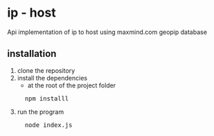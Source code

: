 # ip - host
Api implementation of ip to host using maxmind.com geopip database

## installation 
1. clone the repository
2. install the dependencies
   - at the root of the project folder
   <pre>
     npm installl
   </pre>
4. run the program
   <pre>
     node index.js
   </pre>
